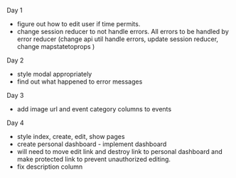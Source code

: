 Day 1
* figure out how to edit user if time permits.
* change session reducer to not handle errors. All errors to be handled by error reducer (change api util handle errors, update session reducer, change mapstatetoprops )

Day 2

* style modal appropriately
* find out what happened to error messages

Day 3
* add image url and event category columns to events

Day 4
* style index, create, edit, show pages
* create personal dashboard - implement dashboard
* will need to move edit link and destroy link to personal dashboard and make protected link to prevent unauthorized editing.
* fix description column
